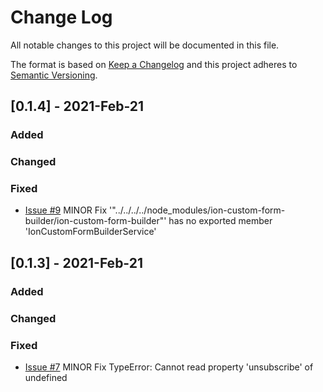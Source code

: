 # Change Log
All notable changes to this project will be documented in this file.
 
The format is based on [Keep a Changelog](http://keepachangelog.com/)
and this project adheres to [Semantic Versioning](http://semver.org/).
 
## [0.1.4] - 2021-Feb-21
 
### Added
   
### Changed
 
### Fixed

- [Issue #9](https://github.com/ronald-hove/ion-custom-form-builder/issues/9)
  MINOR Fix '"../../../../node_modules/ion-custom-form-builder/ion-custom-form-builder"' has no exported member 'IonCustomFormBuilderService'

## [0.1.3] - 2021-Feb-21
 
### Added
   
### Changed
 
### Fixed
 
- [Issue #7](https://github.com/ronald-hove/ion-custom-form-builder/issues/7)
  MINOR Fix TypeError: Cannot read property 'unsubscribe' of undefined 
